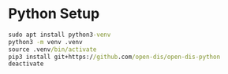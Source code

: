 # Python Setup

```cmd
sudo apt install python3-venv
python3 -m venv .venv
source .venv/bin/activate
pip3 install git+https://github.com/open-dis/open-dis-python
deactivate
```
